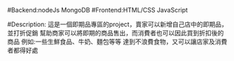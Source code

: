 #Backend:nodeJs MongoDB
#Frontend:HTML/CSS JavaScript

#Description:
這是一個即期品專區的project，賣家可以新增自己店中的即期品，並打折促銷
幫助商家可以將即期的商品售出，而消費者也可以因此買到折扣後的商品
例如:一些生鮮食品、牛奶、麵包等等
達到不浪費食物，又可以讓店家及消費者都得好處


